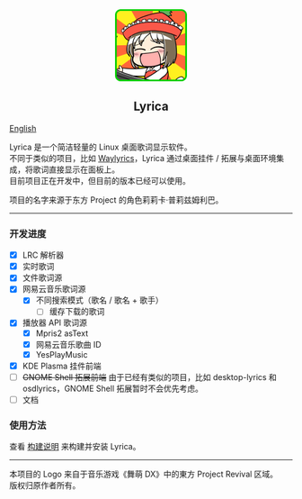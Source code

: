 <div align="center">
  <img src="assets/lyrica.png" width="128px">
  <br>  
    <h2>Lyrica</h2>
</div>

[English](/README.md)

Lyrica 是一个简洁轻量的 Linux 桌面歌词显示软件。  
不同于类似的项目，比如 [Waylyrics](https://github.com/waylyrics/waylyrics)，Lyrica 通过桌面挂件 / 拓展与桌面环境集成，将歌词直接显示在面板上。  
目前项目正在开发中，但目前的版本已经可以使用。  

项目的名字来源于东方 Project 的角色莉莉卡·普莉兹姆利巴。

---

### 开发进度

- [x] LRC 解析器
- [x] 实时歌词
- [x] 文件歌词源
- [x] 网易云音乐歌词源
    - [x] 不同搜索模式（歌名 / 歌名 + 歌手）
      - [ ] 缓存下载的歌词
- [x] 播放器 API 歌词源
    - [x] Mpris2 asText
    - [x] 网易云音乐歌曲 ID
    - [x] YesPlayMusic
- [x] KDE Plasma 挂件前端
- [ ] ~~GNOME Shell 拓展前端~~
  由于已经有类似的项目，比如 desktop-lyrics 和 osdlyrics，GNOME Shell 拓展暂时不会优先考虑。
- [ ] 文档

### 使用方法

查看 [构建说明](/docs/BUILD.md) 来构建并安装 Lyrica。

---

本项目的 Logo 来自于音乐游戏《舞萌 DX》中的東方 Project Revival 区域。  
版权归原作者所有。

